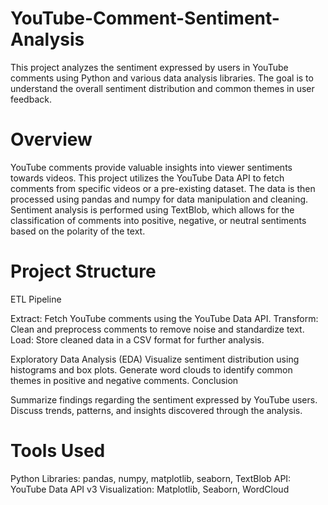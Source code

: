 # YouTube-Comment-Sentiment-Analysis
This project analyzes the sentiment expressed by users in YouTube comments using Python and various data analysis libraries. The goal is to understand the overall sentiment distribution and common themes in user feedback.
# Overview
YouTube comments provide valuable insights into viewer sentiments towards videos. This project utilizes the YouTube Data API to fetch comments from specific videos or a pre-existing dataset. The data is then processed using pandas and numpy for data manipulation and cleaning. Sentiment analysis is performed using TextBlob, which allows for the classification of comments into positive, negative, or neutral sentiments based on the polarity of the text.

# Project Structure
ETL Pipeline

Extract: Fetch YouTube comments using the YouTube Data API.
Transform: Clean and preprocess comments to remove noise and standardize text.
Load: Store cleaned data in a CSV format for further analysis.

 Exploratory Data Analysis (EDA)
Visualize sentiment distribution using histograms and box plots.
Generate word clouds to identify common themes in positive and negative comments.
Conclusion

Summarize findings regarding the sentiment expressed by YouTube users.
Discuss trends, patterns, and insights discovered through the analysis.
# Tools Used
Python Libraries: pandas, numpy, matplotlib, seaborn, TextBlob
API: YouTube Data API v3
Visualization: Matplotlib, Seaborn, WordCloud
